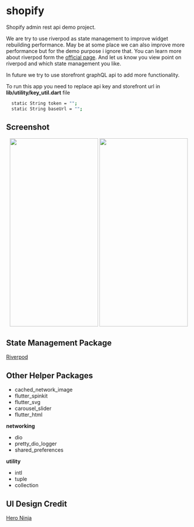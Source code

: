 # shopify

Shopify admin rest api demo project.

We are try to use riverpod as state management to improve widget rebuilding performance.
May be at some place we can also improve more performance but for the demo purpose i ignore that.
You can learn more about riverpod form the [official page](https://riverpod.dev/).
And let us know you view point on riverpod and which state management you like.

In future we try to use storefront graphQL api to add more functionality.

To run this app you need to replace api key and storefront url in **lib/utility/key_util.dart** file

```sh
  static String token = "";
  static String baseUrl = "";
```

## Screenshot
<p align="center">
<img src="https://github.com/mehulmk/Shopify-flutter-demo/sreenshot/Screenshot_2021-10-13-16-26-40-39_42b55a4a8d57e92802a15981fbb6e994.jpg" height="512" width="240">
<img src="https://github.com/mehulmk/Shopify-flutter-demo/sreenshot/Screenshot_2021-10-13-16-26-49-96_42b55a4a8d57e92802a15981fbb6e994.jpg" height="512" width="240">
</p>

## State Management Package
[Riverpod](https://pub.dev/packages/riverpod)

## Other Helper Packages
 - cached_network_image
 - flutter_spinkit
 - flutter_svg
 - carousel_slider
 - flutter_html

**networking**
 - dio
 - pretty_dio_logger
 - shared_preferences

**utility**
 - intl
 - tuple
 - collection

## UI Design Credit
[Hero Ninja](https://www.figma.com/community/file/892081313681059988?preview=fullscreen)
